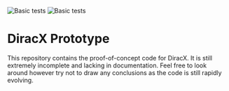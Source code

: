![Basic tests](https://github.com/DIRACGrid/diracx/actions/workflows/main.yml/badge.svg?branch=main)
![Basic tests](https://github.com/DIRACGrid/diracx/actions/workflows/containerised.yml/badge.svg?branch=main)

# DiracX Prototype

This repository contains the proof-of-concept code for DiracX.
It is still extremely incomplete and lacking in documentation.
Feel free to look around however try not to draw any conclusions as the code is still rapidly evolving.
